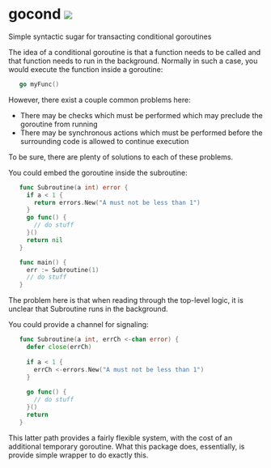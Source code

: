 # gocond [![](https://godoc.org/github.com/CyCoreSystems/gocond?status.svg)](http://godoc.org/github.com/CyCoreSystems/gocond)

Simple syntactic sugar for transacting conditional goroutines

The idea of a conditional goroutine is that a function needs to be called and that function needs to run in the background.  Normally in such a case, you would execute the function inside a goroutine:

```go
   go myFunc()
```

However, there exist a couple common problems here:
   - There may be checks which must be performed which may preclude the goroutine from running
   - There may be synchronous actions which must be performed before the surrounding code is allowed to continue execution

To be sure, there are plenty of solutions to each of these problems.

You could embed the goroutine inside the subroutine:

```go
   func Subroutine(a int) error {
     if a < 1 {
       return errors.New("A must not be less than 1")
     }
     go func() {
       // do stuff
     }()
     return nil
   }

   func main() {
     err := Subroutine(1)
     // do stuff
   }
```

The problem here is that when reading through the top-level logic, it is
unclear that Subroutine runs in the background.

You could provide a channel for signaling:

```go
   func Subroutine(a int, errCh <-chan error) {
     defer close(errCh)
 
     if a < 1 {
       errCh <-errors.New("A must not be less than 1")
     }
 
     go func() {
       // do stuff
     }()
     return
   }
```

This latter path provides a fairly flexible system, with the cost of an
additional temporary goroutine.  What this package does, essentially, is
provide simple wrapper to do exactly this.
